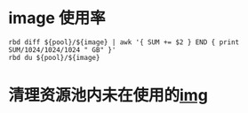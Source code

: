 # image 使用率
```shell
rbd diff ${pool}/${image} | awk '{ SUM += $2 } END { print SUM/1024/1024/1024 " GB" }'
rbd du ${pool}/${image}
```
# 清理资源池内未在使用的[img]($script/clean.sh "clean img")
